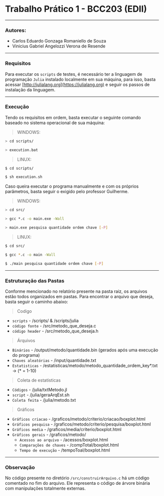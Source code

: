 # Trabalho Prático 1 - BCC203 (EDII)
---
### **Autores**:
* Carlos Eduardo Gonzaga Romaniello de Souza
* Vinicius Gabriel Angelozzi Verona de Resende
  
---
### **Requisitos**
Para executar os `scripts` de testes, é necessário ter a linguagem de programação `Julia` instalado localmente em sua máquina, para isso, basta acessar [http://julialang.org](https://julialang.org) e seguir os passos de instalação da linguagem.

---

### **Execução**
Tendo os requisitos em ordem, basta executar o seguinte comando baseado no sistema operacional de sua máquina:

>WINDOWS:
```bash
> cd scripts/
```
```bash
> execution.bat
```

>LINUX:
```bash
$ cd scripts/
```
```bash
$ sh execution.sh
```

Caso queira executar o programa manualmente e com os próprios parâmetros, basta seguir o exigido pelo professor Guilherme.

>WINDOWS:
```bash
> cd src/
```
```bash
> gcc *.c -o main.exe -Wall
```
```bash
> main.exe pesquisa quantidade ordem chave [-P]
```

>LINUX:
```bash
$ cd src/
```
```bash
$ gcc *.c -o main -Wall
```
```bash
$ ./main pesquisa quantidade ordem chave [-P]
```

---

### **Estruturação das Pastas**
Conforme mencionado no relatório presente na pasta raiz, os arquivos estão todos organizados em pastas. Para encontrar o arquivo que deseja, basta seguir o caminho abaixo:

> Codigo
* `scripts` - /scripts/ & /scripts/julia
* `código fonte` - /src/metodo_que_deseja.c
* `código header` - /src/metodo_que_deseja.h

> Árquivos
* `Binários` - /output/metodo/quantidade.bin (gerados após uma execução do programa)
* `Chaves aleatórias` - /input/quantidade.txt
* `Estatisticas` - /estatisticas/metodo/metodo_quantidade_ordem_key*.txt -> (* = 1-10)

> Coleta de estatisticas
* `Códigos` - /julia/txtMetodo.jl
* `script` - /julia/geraArqEst.sh
* `Coleta feita` - /julia/metodo.txt

> Gráficos
* `Gráficos criacao` - /graficos/metodo/criterio/criacao/boxplot.html
* `Gráficos pesquisa` - /graficos/metodo/criterio/pesquisa/boxplot.html
* `Gráficos media` - /graficos/media/criterio/boxplot.html
* `Gráficos gerais` - /graficos/metodo/
  * `Acessos ao arquivo` - /acessos/boxplot.html
  * `Comparações de chaves` - /compTotal/boxplot.html
  * `Tempo de execução` - /tempoToal/boxplot.html

---

### **Observação**
No código presente no diretório `/src/construirArquivo.c` há um código comentado no fim do arquivo. Ele representa o código de árvore binária com manipulações totalmente externas.
